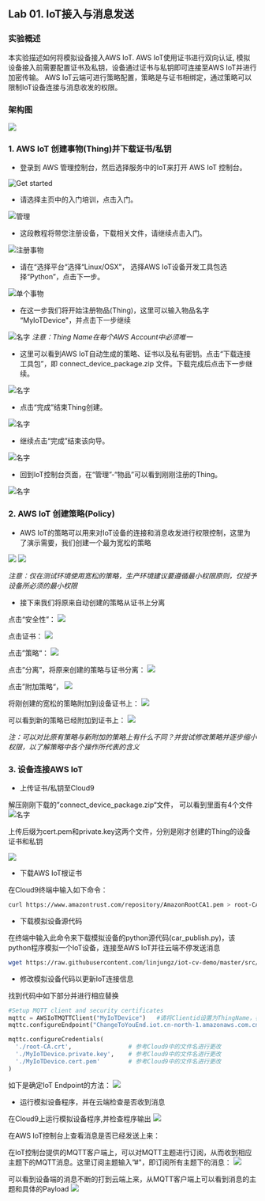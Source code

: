 ## Lab 01. IoT接入与消息发送

### 实验概述
本实验描述如何将模拟设备接入AWS IoT. 
AWS IoT使用证书进行双向认证, 模拟设备接入前需要配置证书及私钥，设备通过证书与私钥即可连接至AWS IoT并进行加密传输。
AWS IoT云端可进行策略配置，策略是与证书相绑定，通过策略可以限制IoT设备连接与消息收发的权限。

### 架构图

![](./md_image/diagram-lab01.jpg)

### 1. AWS IoT 创建事物(Thing)并下载证书/私钥

- 登录到 AWS 管理控制台，然后选择服务中的IoT来打开 AWS IoT 控制台。

![Get started](./md_image/page1/1.png)

- 请选择主页中的入门培训，点击入门。

![管理](./md_image/page1/2.png)

- 这段教程将带您注册设备，下载相关文件，请继续点击入门。

![注册事物](./md_image/page1/3.png)

- 请在“选择平台“选择“Linux/OSX”， 选择AWS IoT设备开发工具包选择“Python”，点击下一步。

![单个事物](./md_image/page1/4.png)

- 在这一步我们将开始注册物品(Thing)，这里可以输入物品名字 “MyIoTDevice"，并点击下一步继续

![名字](./md_image/page1/5.png)
*注意：Thing Name在每个AWS Account中必须唯一*

- 这里可以看到AWS IoT自动生成的策略、证书以及私有密钥。点击“下载连接工具包”，即 connect_device_package.zip 文件。下载完成后点击下一步继续。

![名字](./md_image/page1/6.png)

- 点击“完成”结束Thing创建。

![名字](./md_image/page1/7.png)

- 继续点击“完成”结束该向导。

![名字](./md_image/page1/8.png)

- 回到IoT控制台页面，在“管理”-“物品”可以看到刚刚注册的Thing。

![名字](./md_image/page1/9.png)


### 2. AWS IoT 创建策略(Policy)

- AWS IoT的策略可以用来对IoT设备的连接和消息收发进行权限控制，这里为了演示需要，我们创建一个最为宽松的策略

![](./md_image/page1/19.jpg)
![](./md_image/page1/18.jpg)

*注意：仅在测试环境使用宽松的策略，生产环境建议要遵循最小权限原则，仅授予设备所必须的最小权限*

- 接下来我们将原来自动创建的策略从证书上分离

点击“安全性”：
![](./md_image/page1/20.jpg)

点击证书：
![](./md_image/page1/21.jpg)

点击”策略“：
![](./md_image/page1/22.jpg)

点击”分离”，将原来创建的策略与证书分离：
![](./md_image/page1/23.jpg)

点击”附加策略“，
![](./md_image/page1/24.jpg)

将刚创建的宽松的策略附加到设备证书上：
![](./md_image/page1/25.jpg)

可以看到新的策略已经附加到证书上：
![](./md_image/page1/26.jpg)

*注：可以对比原有策略与新附加的策略上有什么不同？并尝试修改策略并逐步缩小权限，以了解策略中各个操作所代表的含义*

### 3. 设备连接AWS IoT

- 上传证书/私钥至Cloud9

 解压刚刚下载的”connect_device_package.zip“文件， 可以看到里面有4个文件
![名字](./md_image/page1/10.png)

上传后缀为cert.pem和private.key这两个文件，分别是刚才创建的Thing的设备证书和私钥

![](./md_image/page1/27.jpg)

- 下载AWS IoT根证书

在Cloud9终端中输入如下命令：

```sh
curl https://www.amazontrust.com/repository/AmazonRootCA1.pem > root-CA.crt
```

- 下载模拟设备源代码

在终端中输入此命令来下载模拟设备的python源代码(car_publish.py)，该python程序模拟一个IoT设备，连接至AWS IoT并往云端不停发送消息

```sh
wget https://raw.githubusercontent.com/linjungz/iot-cv-demo/master/src/car_publish.py
```

- 修改模拟设备代码以更新IoT连接信息

找到代码中如下部分并进行相应替换

```python
#Setup MQTT client and security certificates
mqttc = AWSIoTMQTTClient("MyIoTDevice")   #请将Clientid设置为ThingName，在每个AWS Account中需要唯一
mqttc.configureEndpoint("ChangeToYouEnd.iot.cn-north-1.amazonaws.com.cn",8883) #更改为对应的Endpoint地址

mqttc.configureCredentials(
  './root-CA.crt',                # 参考Cloud9中的文件名进行更改
  './MyIoTDevice.private.key',    # 参考Cloud9中的文件名进行更改
  './MyIoTDevice.cert.pem'        # 参考Cloud9中的文件名进行更改
)
```

如下是确定IoT Endpoint的方法：
![](./md_image/page1/28.jpg)


- 运行模拟设备程序，并在云端检查是否收到消息

在Cloud9上运行模拟设备程序,并检查程序输出
![](./md_image/page1/29.jpg)

在AWS IoT控制台上查看消息是否已经发送上来：

在IoT控制台提供的MQTT客户端上，可以对MQTT主题进行订阅，从而收到相应主题下的MQTT消息。这里订阅主题输入”#"，即订阅所有主题下的消息：
![](./md_image/page1/30.jpg)

可以看到设备端的消息不断的打到云端上来，从MQTT客户端上可以看到消息的主题和具体的Payload
![](./md_image/page1/31.jpg)